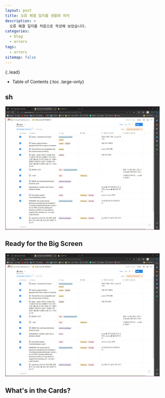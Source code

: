 ```yaml
---
layout: post
title: 오류 해결 일지를 생활화 하자
description: >
  오류 해결 일지를 처음으로 작성해 보았습니다.
categories:
  - blog
  - errors
tags:
  - errors
sitemap: false
---
```



{:.lead}



- Table of Contents
{:toc .large-only}

## sh

![800x400](\assets\img\blog\오류해결일지.png "Large example image")
 
## Ready for the Big Screen

![800x400](\assets\img\blog\오류해결일지.png "Large example image")
 
## What's in the Cards?





